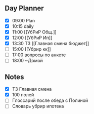 ## Day Planner
- [x] 09:00 Plan
- [x] 10:15 daily
- [x] 11:00 [[УбРиР Общ.]]
- [x] 12:00 [[УбРиР Ип]]
- [x] 13:30 ТЗ [[Главная смена бюджет]]
- [ ] 15:00 [[Убрир кк]]
- [ ] 17:00 вопросы по анкете 
- [ ] 18:00 ~Домой 

## Notes
- [x] ТЗ Главная смена 
- [x] 100 полей 
- [ ] Глоссарий после обеда с Полиной 
- [ ] Словарь убрир ипотека 